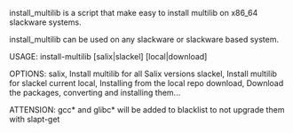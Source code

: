 install_multilib is a script that make easy to install multilib on
x86_64 slackware systems.

install_multilib can be used on any slackware or slackware based
system. 

USAGE: install-multilib [salix|slackel] [local|download]

OPTIONS:
   salix,   Install multilib for all Salix versions
   slackel, Install multilib for slackel current
   local,   Installing from the local repo
   download,  Download the packages, converting and installing them...

ATTENSION:
gcc* and glibc* will be added to blacklist to not upgrade them with slapt-get


